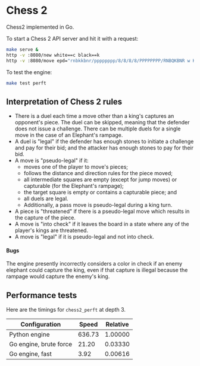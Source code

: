 # Chess 2

Chess2 implemented in Go.

To start a Chess 2 API server and hit it with a request:

```bash
make serve &
http -v :8080/new white==c black==k
http -v :8080/move epd="rnbkkbnr/pppppppp/8/8/8/8/PPPPPPPP/RNBQKBNR w KQkq - 0 1 ck 33" move=d2d4
```

To test the engine:

```bash
make test perft
```

## Interpretation of Chess 2 rules

- There is a duel each time a move other than a king's captures an opponent's piece. The duel can be skipped, meaning that the defender does not issue a challenge. There can be multiple duels for a single move in the case of an Elephant's rampage.
- A duel is "legal" if the defender has enough stones to initiate a challenge and pay for their bid; and the attacker has enough stones to pay for their bid.
- A move is "pseudo-legal" if it:
  - moves one of the player to move's pieces;
  - follows the distance and direction rules for the piece moved;
  - all intermediate squares are empty (except for jump moves) or capturable (for the Elephant's rampage);
  - the target square is empty or contains a capturable piece; and
  - all duels are legal.
  - Additionally, a pass move is pseudo-legal during a king turn.
- A piece is "threatened" if there is a pseudo-legal move which results in the capture of the piece.
- A move is "into check" if it leaves the board in a state where any of the player's kings are threatened.
- A move is "legal" if it is pseudo-legal and not into check.

#### Bugs

The engine presently incorrectly considers a color in check if an enemy elephant could capture the king, even if that capture is illegal because the rampage would capture the enemy's king.

## Performance tests

Here are the timings for `chess2_perft` at depth 3.

| Configuration          | Speed  | Relative |
| ---------------------- | ------ | -------- |
| Python engine          | 636.73 | 1.00000  |
| Go engine, brute force | 21.20  | 0.03330  |
| Go engine, fast        | 3.92   | 0.00616  |
